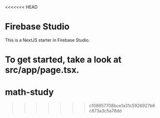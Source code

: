 <<<<<<< HEAD
# Firebase Studio

This is a NextJS starter in Firebase Studio.

To get started, take a look at src/app/page.tsx.
=======
# math-study
>>>>>>> c108957708bce1a31c5926927b6c673a3c5a78dd
